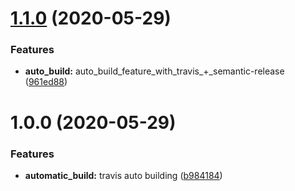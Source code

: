 # [1.1.0](https://github.com/skairali/security-advisor-sdk-python/compare/v1.0.0...v1.1.0) (2020-05-29)


### Features

* **auto_build:** auto_build_feature_with_travis_+_semantic-release ([961ed88](https://github.com/skairali/security-advisor-sdk-python/commit/961ed88c9f47c65c308b8f801690cee11475c20f))

# 1.0.0 (2020-05-29)


### Features

* **automatic_build:** travis auto building ([b984184](https://github.com/skairali/security-advisor-sdk-python/commit/b984184f40f6305cffe244b9f3f46a06efe2d4c9))
